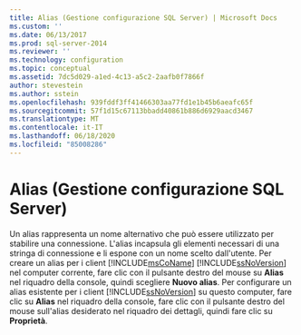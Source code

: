 ```yaml
---
title: Alias (Gestione configurazione SQL Server) | Microsoft Docs
ms.custom: ''
ms.date: 06/13/2017
ms.prod: sql-server-2014
ms.reviewer: ''
ms.technology: configuration
ms.topic: conceptual
ms.assetid: 7dc5d029-a1ed-4c13-a5c2-2aafb0f7866f
author: stevestein
ms.author: sstein
ms.openlocfilehash: 939fddf3ff41466303aa77fd1e1b45b6aeafc65f
ms.sourcegitcommit: 57f1d15c67113bbadd40861b886d6929aacd3467
ms.translationtype: MT
ms.contentlocale: it-IT
ms.lasthandoff: 06/18/2020
ms.locfileid: "85008286"
---
```

# <a name="aliases-sql-server-configuration-manager"></a>Alias (Gestione configurazione SQL Server)
  Un alias rappresenta un nome alternativo che può essere utilizzato per stabilire una connessione. L'alias incapsula gli elementi necessari di una stringa di connessione e li espone con un nome scelto dall'utente. Per creare un alias per i client [!INCLUDE[msCoName](../../includes/msconame-md.md)] [!INCLUDE[ssNoVersion](../../includes/ssnoversion-md.md)] nel computer corrente, fare clic con il pulsante destro del mouse su **Alias** nel riquadro della console, quindi scegliere **Nuovo alias**. Per configurare un alias esistente per i client [!INCLUDE[ssNoVersion](../../includes/ssnoversion-md.md)] su questo computer, fare clic su **Alias** nel riquadro della console, fare clic con il pulsante destro del mouse sull'alias desiderato nel riquadro dei dettagli, quindi fare clic su **Proprietà**.  
  
  

